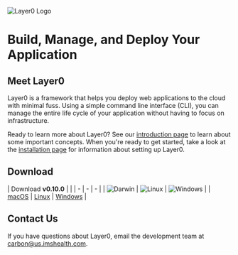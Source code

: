 ![Layer0 Logo](/static/logo_rs.png)

# Build, Manage, and Deploy Your Application

## Meet Layer0
Layer0 is a framework that helps you deploy web applications to the cloud with minimal fuss. Using a simple command line interface (CLI), you can manage the entire life cycle of your application without having to focus on infrastructure.

Ready to learn more about Layer0? See our [introduction page](intro.md) to learn about some important concepts. When you're ready to get started, take a look at the [installation page](setup/install.md) for information about setting up Layer0.

## Download
| Download **v0.10.0** | | 
| - | - | - |
| ![Darwin](/static/icon_darwin.png) | ![Linux](/static/icon_linux.png)  | ![Windows](/static/icon_windows.png) |
| [macOS](https://s3.amazonaws.com/xfra-layer0/release/v0.10.0/layer0_v0.10.0_darwin.zip) | [Linux](https://s3.amazonaws.com/xfra-layer0/release/v0.10.0/layer0_v0.10.0_linux.zip) | [Windows](https://s3.amazonaws.com/xfra-layer0/release/v0.10.0/layer0_v0.10.0_windows.zip) |

## Contact Us

If you have questions about Layer0, email the development team at [carbon@us.imshealth.com](mailto:carbon@us.imshealth.com).
